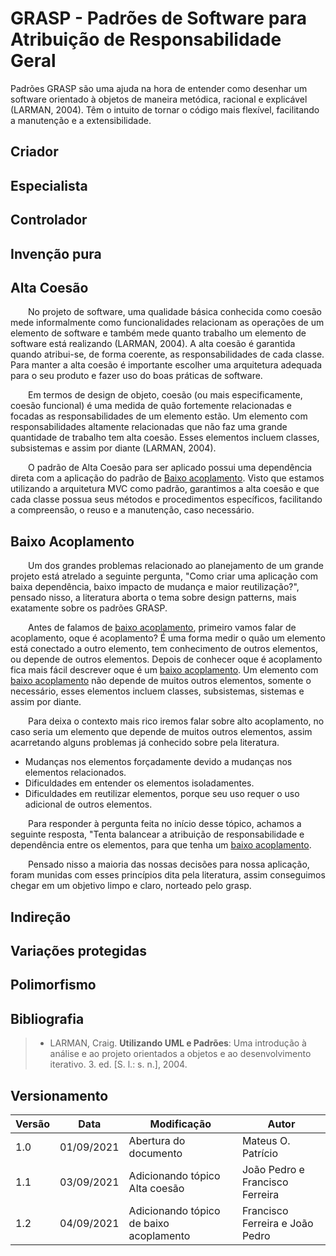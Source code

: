 # GRASP - Padrões de Software para Atribuição de Responsabilidade Geral

Padrões GRASP são uma ajuda na hora de entender como desenhar um software orientado à objetos de maneira metódica, racional e explicável (LARMAN, 2004). Têm o intuito de tornar o código mais flexível, facilitando a manutenção e a extensibilidade.

## Criador


## Especialista


## Controlador


## Invenção pura


## Alta Coesão

&emsp;&emsp;No projeto de software, uma qualidade básica conhecida como coesão mede informalmente como funcionalidades relacionam as operações de um elemento de software e também mede quanto trabalho um elemento de software está realizando (LARMAN, 2004). A alta coesão é garantida quando atribui-se, de forma coerente, as responsabilidades de cada classe. Para manter a alta coesão é importante escolher uma arquitetura adequada para o seu produto e fazer uso do boas práticas de software.
 
&emsp;&emsp;Em termos de design de objeto, coesão (ou mais especificamente, coesão funcional) é uma medida de quão fortemente relacionadas e focadas as responsabilidades de um elemento estão. Um elemento com responsabilidades altamente relacionadas que não faz uma grande quantidade de trabalho tem alta coesão. Esses elementos incluem classes, subsistemas e assim por diante (LARMAN, 2004).

&emsp;&emsp;O padrão de Alta Coesão para ser aplicado possui uma dependência direta com a aplicação do padrão de [Baixo acoplamento](#baixo-acoplamento). Visto que estamos utilizando a arquitetura MVC como padrão, garantimos a alta coesão e que cada classe possua seus métodos e procedimentos específicos, facilitando a compreensão, o reuso e a manutenção, caso necessário.

## Baixo Acoplamento

&emsp;&emsp;Um dos grandes problemas relacionado ao planejamento de um grande projeto está atrelado a seguinte pergunta, "Como criar uma aplicação com baixa dependência, baixo impacto de mudança e maior reutilização?", pensado nisso, a literatura aborta o tema sobre design patterns, mais exatamente sobre os padrões GRASP.

&emsp;&emsp;Antes de falamos de [baixo acoplamento](#baixo-acoplamento), primeiro vamos falar de acoplamento, oque é acoplamento? É uma forma medir o quão um elemento está conectado a outro elemento, tem conhecimento de outros elementos, ou depende de outros elementos. Depois de conhecer  oque é acoplamento fica mais fácil descrever oque é um [baixo acoplamento](#baixo-acoplamento). Um elemento com [baixo acoplamento](#baixo-acoplamento) não depende de muitos outros elementos, somente o necessário, esses elementos incluem classes, subsistemas, sistemas e assim por diante.

&emsp;&emsp;Para deixa o contexto mais rico iremos falar sobre alto acoplamento, no  caso seria um elemento que depende de muitos outros elementos, assim acarretando alguns problemas já conhecido sobre pela literatura.
   
* Mudanças nos elementos forçadamente devido a mudanças nos elementos relacionados.
* Dificuldades em entender os elementos isoladamentes.
* Dificuldades em reutilizar elementos, porque seu uso requer o uso adicional de outros elementos.

&emsp;&emsp;Para responder à pergunta feita no início desse tópico, achamos a seguinte resposta, "Tenta balancear a atribuição de responsabilidade e dependência entre os elementos, para que tenha um [baixo acoplamento](#baixo-acoplamento).

&emsp;&emsp;Pensado nisso a maioria das nossas decisões para nossa aplicação, foram munidas com esses princípios dita pela literatura, assim conseguimos chegar em um objetivo limpo e claro, norteado pelo grasp.


## Indireção


## Variações protegidas


## Polimorfismo



## Bibliografia

> - LARMAN, Craig. <b>Utilizando UML e Padrões</b>: Uma introdução à análise e ao projeto orientados a objetos e ao desenvolvimento iterativo. 3. ed. [S. l.: s. n.], 2004.


## Versionamento
| Versão | Data | Modificação | Autor |
|--|--|--|--|
|1.0|01/09/2021| Abertura do documento | Mateus O. Patrício |
|1.1|03/09/2021| Adicionando tópico Alta coesão | João Pedro e Francisco Ferreira |
|1.2|04/09/2021| Adicionando tópico de baixo acoplamento | Francisco Ferreira e João Pedro |